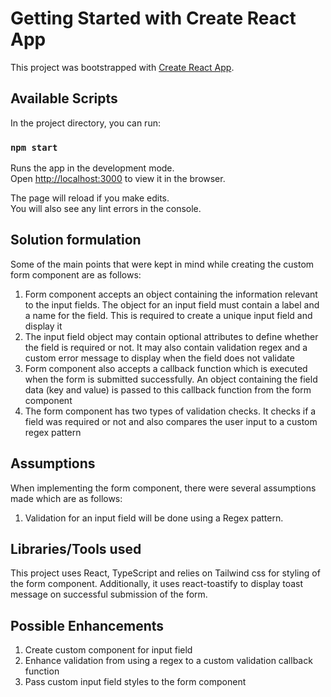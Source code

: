 # Getting Started with Create React App

This project was bootstrapped with [Create React App](https://github.com/facebook/create-react-app).

## Available Scripts

In the project directory, you can run:

### `npm start`

Runs the app in the development mode.\
Open [http://localhost:3000](http://localhost:3000) to view it in the browser.

The page will reload if you make edits.\
You will also see any lint errors in the console.

## Solution formulation

Some of the main points that were kept in mind while creating the custom form component are as follows:

1. Form component accepts an object containing the information relevant to the input fields. The object for an input field must contain a label and a name for the field. This is required to create a unique input field and display it
2. The input field object may contain optional attributes to define whether the field is required or not. It may also contain validation regex and a custom error message to display when the field does not validate
3. Form component also accepts a callback function which is executed when the form is submitted successfully. An object containing the field data (key and value) is passed to this callback function from the form component
4. The form component has two types of validation checks. It checks if a field was required or not and also compares the user input to a custom regex pattern

## Assumptions

When implementing the form component, there were several assumptions made which are as follows:

1. Validation for an input field will be done using a Regex pattern.

## Libraries/Tools used

This project uses React, TypeScript and relies on Tailwind css for styling of the form component.
Additionally, it uses react-toastify to display toast message on successful submission of the form.

## Possible Enhancements

1. Create custom component for input field
2. Enhance validation from using a regex to a custom validation callback function
3. Pass custom input field styles to the form component
